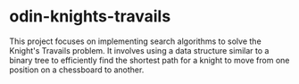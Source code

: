 # odin-knights-travails
This project focuses on implementing search algorithms to solve the Knight's Travails problem. It involves using a data structure similar to a binary tree to efficiently find the shortest path for a knight to move from one position on a chessboard to another.
